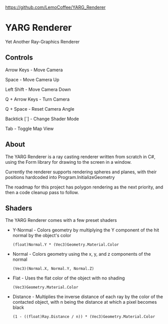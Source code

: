 https://github.com/LemoCoffee/YARG_Renderer

# YARG Renderer

Yet Another Ray-Graphics Renderer

## Controls

Arrow Keys - Move Camera

Space - Move Camera Up

Left Shift - Move Camera Down

Q + Arrow Keys - Turn Camera

Q + Space - Reset Camera Angle

Backtick [`] - Change Shader Mode

Tab - Toggle Map View

## About

The YARG Renderer is a ray casting renderer written from scratch in C#, using the Form library for drawing to the screen in a window.

Currently the renderer supports rendering spheres and planes, with their positions hardcoded into Program.InitializeGeometry

The roadmap for this project has polygon rendering as the next priority, and then a code cleanup pass to follow.

## Shaders

The YARG Renderer comes with a few preset shaders
- Y-Normal - Colors geometry by multiplying the Y component of the hit normal by the object's color

  ```(float)Normal.Y * (Vec3)Geometry.Material.Color```
- Normal - Colors geometry using the x, y, and z components of the normal

  ```(Vec3)(Normal.X, Normal.Y, Normal.Z)```
- Flat - Uses the flat color of the object with no shading

  ```(Vec3)Geometry.Material.Color```

- Distance - Multiplies the inverse distance of each ray by the color of the contacted object, with n being the distance at which a pixel becomes black

   ```(1 - ((float)Ray.Distance / n)) * (Vec3)Geometry.Material.Color```